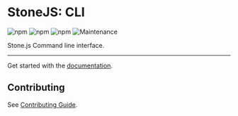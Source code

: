 # StoneJS: CLI

![npm](https://img.shields.io/npm/l/@stone-js/cli)
![npm](https://img.shields.io/npm/v/@stone-js/cli)
![npm](https://img.shields.io/npm/dm/@stone-js/cli)
![Maintenance](https://img.shields.io/maintenance/yes/2024)

Stone.js Command line interface.

---

Get started with the [documentation](https://stonejs.com/cookbook/cli).


## Contributing

See [Contributing Guide](https://github.com/stonemjs/cli/blob/main/CONTRIBUTING.md).